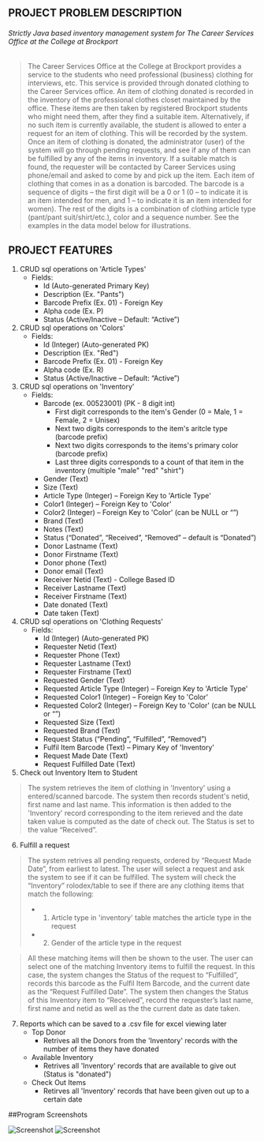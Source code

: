 ## PROJECT PROBLEM DESCRIPTION

###### Strictly Java based inventory management system for The Career Services Office at the College at Brockport
> The Career Services Office at the College at Brockport provides a service to the students who need professional (business) clothing for interviews, etc. This service is provided through donated clothing to the Career Services office. An item of clothing donated is recorded in the inventory of the professional clothes closet maintained by the office. These items are then taken by registered Brockport students who might need them, after they find a suitable item. Alternatively, if no such item is currently available, the student is allowed to enter a request for an item of clothing. This will be recorded by the system. Once an item of clothing is donated, the administrator (user) of the system will go through pending requests, and see if any of them can be fulfilled by any of the items in inventory. If a suitable match is found, the requester will be contacted by Career Services using phone/email and asked to come by and pick up the item. Each item of clothing that comes in as a donation is barcoded. The barcode is a sequence of digits – the first digit will be a 0 or 1 (0 – to indicate it is an item intended for men, and 1 – to indicate it is an item intended for women). The rest of the digits is a combination of clothing article type (pant/pant suit/shirt/etc.), color and a sequence number. See the examples in the data model below for illustrations.

## PROJECT FEATURES

1. CRUD sql operations on 'Article Types'
   - Fields:
      - Id (Auto-generated Primary Key)
      - Description (Ex. "Pants")
      - Barcode Prefix (Ex. 01) - Foreign Key
      - Alpha code (Ex. P)
      - Status (Active/Inactive – Default: “Active”)
2. CRUD sql operations on 'Colors'
   - Fields:
      - Id (Integer) (Auto-generated PK)
      - Description (Ex. "Red")
      - Barcode Prefix (Ex. 01) - Foreign Key
      - Alpha code (Ex. R)
      - Status (Active/Inactive – Default: “Active”)
3. CRUD sql operations on 'Inventory'
   - Fields:
      - Barcode (ex. 00523001) (PK - 8 digit int)
           - First digit corresponds to the item's Gender (0 = Male, 1 = Female, 2 = Unisex)  
           - Next two digits corresponds to the item's aritcle type (barcode prefix)
           - Next two digits corresponds to the items's primary color (barcode prefix)
           - Last three digits corresponds to a count of that item in the inventory (multiple "male" "red" "shirt")
      - Gender (Text)
      - Size (Text)
      - Article Type (Integer) – Foreign Key to 'Article Type'
      - Color1 (Integer) – Foreign Key to 'Color'
      - Color2 (Integer) – Foreign Key to 'Color' (can be NULL or “”)
      - Brand (Text)
      - Notes (Text)
      - Status (“Donated”, “Received”, “Removed” – default is “Donated”)
      - Donor Lastname (Text)
      - Donor Firstname (Text)
      - Donor phone (Text)
      - Donor email (Text)
      - Receiver Netid (Text) - College Based ID
      - Receiver Lastname (Text)
      - Receiver Firstname (Text)
      - Date donated (Text)
      - Date taken (Text)
4. CRUD sql operations on 'Clothing Requests'
   - Fields:
      - Id (Integer) (Auto-generated PK)
      - Requester Netid (Text)
      - Requester Phone (Text)
      - Requester Lastname (Text)
      - Requester Firstname (Text)
      - Requested Gender (Text)
      - Requested Article Type (Integer) – Foreign Key to 'Article Type'
      - Requested Color1 (Integer) – Foreign Key to 'Color'
      - Requested Color2 (Integer) – Foreign Key to 'Color' (can be NULL or “”)
      - Requested Size (Text)
      - Requested Brand (Text)
      - Request Status (“Pending”, “Fulfilled”, “Removed”)
      - Fulfil Item Barcode (Text) – Pimary Key of 'Inventory'
      - Request Made Date (Text)
      - Request Fulfilled Date (Text)
5. Check out Inventory Item to Student
>The system retrieves the item of clothing in 'Inventory' using a entered/scanned barcode. The system then records student's netid, first name and last name. This information is then added to the 'Inventory' record corresponding to the item rerieved and the date taken value is computed as the date of check out. The Status is set to the value “Received”.
6. Fulfill a request
>The system retrives all pending requests, ordered by “Request Made Date”, from earliest to latest. The user will select a request and ask the system to see if it can be fulfilled. The system will check the “Inventory” rolodex/table to see if there are any clothing items that match the following:
>   - 1.	Article type in 'inventory' table matches the article type in the request
>   - 2.	Gender of the article type in the request

>All these matching items will then be shown to the user. The user can select one of the matching Inventory items to fulfill the request. In this case, the system changes the Status of the request to “Fulfilled”, records this barcode as the Fulfil Item Barcode, and the current date as the “Request Fulfilled Date”. The system then changes the Status of this Inventory item to “Received”, record the requester’s last name, first name and netid as well as the the current date as date taken.
7. Reports which can be saved to a .csv file for excel viewing later
   - Top Donor
      - Retrives all the Donors from the 'Inventory' records with the number of items they have donated
   - Available Inventory
      - Retrives all 'Inventory' records that are available to give out (Status is "donated")
   - Check Out Items
      - Retirves all 'Inventory' records that have been given out up to a certain date

##Program Screenshots

![Screenshot](screenshot/mainmenu.png)
![Screenshot](screenshot/screenshot1.png)
